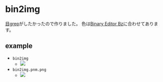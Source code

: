 # bin2img

[目grep](http://www.slideshare.net/murachue/grep-8132856)がしたかったので作りました。
色は[Binary Editor Bz](https://github.com/devil-tamachan/binaryeditorbz)に合わせてあります。

## example

-   `bin2img`
    -   ![](https://github.com/kmyk/bin2pnm/raw/master/bin2img.pnm.png)
-   `bin2img.pnm.png`
    -   ![](https://github.com/kmyk/bin2pnm/raw/master/bin2img.pnm.png.pnm.png)
